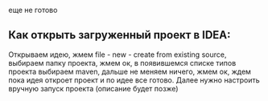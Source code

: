 еще не готово

## Как открыть загруженный проект в IDEA:

Открываем идею, жмем file - new - create from existing source, выбираем папку проекта, жмем ок, в появившемся списке типов проекта выбираем maven, дальше не меняем ничего, жмем ок, ждем пока идея откроет проект и по идее все готово.
Далее нужно настроить вручную запуск проекта (описание будет позже)